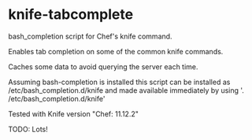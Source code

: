 knife-tabcomplete
=================

bash_completion script for Chef's knife command. 

Enables tab completion on some of the common knife commands. 

Caches some data to avoid querying the server each time.

Assuming bash-completion is installed this script can be installed as /etc/bash_completion.d/knife 
and made available immediately by using '. /etc/bash_completion.d/knife' 

Tested with Knife version "Chef: 11.12.2"

TODO: Lots!

